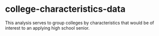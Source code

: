 # college-characteristics-data
This analysis serves to group colleges by characteristics that would be of interest to an applying high school senior.
